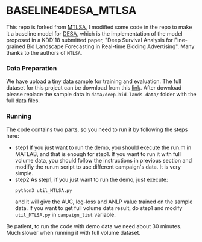 # BASELINE4DESA_MTLSA
This repo is forked from [MTLSA](https://github.com/MLSurvival/MTLSA), I modified some code in the repo to make it a baseline model for [DESA](https://github.com/qinjr/deep-bid-lands/tree/master/published_code), which is the implementation of the model proposed in a KDD'18 submitted paper, "Deep Survival Analysis for Fine-grained Bid Landscape Forecasting in Real-time Bidding Advertising".
Many thanks to the authors of `MTLSA`.

### Data Preparation
We have upload a tiny data sample for training and evaluation.
The full dataset for this project can be download from this [link](http://apex.sjtu.edu.cn/datasets/13).
After download please replace the sample data in `data/deep-bid-lands-data/` folder with the full data files.

### Running
The code contains two parts, so you need to run it by following the steps here:
* step1
	If you just want to run the demo, you should execute the run.m in MATLAB, and that is enough 		for step1. If you want to run it with full volume data, you should follow the instructions in previous section and modifiy the run.m script to use different campaign's data. It is very simple.
* step2
	As step1, if you just want to run the demo, just execute:
	```
	python3 util_MTLSA.py
	```
  and it will give the AUC, log-loss and ANLP value trained on the sample data.
  If you want to get full volume data result, do step1 and modify `util_MTLSA.py` in `campaign_list` variable. 

Be patient, to run the code with demo data we need about 30 minutes. Much slower when running it with full volume dataset.
